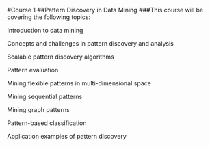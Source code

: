#Course 1
##Pattern Discovery in Data Mining
###This course will be covering the following topics:

Introduction to data mining

Concepts and challenges in pattern discovery and analysis

Scalable pattern discovery algorithms

Pattern evaluation

Mining flexible patterns in multi-dimensional space

Mining sequential patterns

Mining graph patterns

Pattern-based classification

Application examples of pattern discovery
